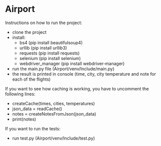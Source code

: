 # Airport

Instructions on how to run the project:
  - clone the project
  - install: 
    - bs4 (pip install beautifulsoup4)
    - urllib (pip install urllib3)
    - requests (pip install requests)
    - selenium (pip install selenium)
    - webdriver_manager (pip install webdriver-manager)
  - run the main.py file (Airport/venv/Include/main.py)
  - the result is printed in console (time, city, city temperature and note for each of the flights)

If you want to see how caching is working, you have to uncomment the following lines:
  - createCache(times, cities, temperatures)
  - json_data = readCache()
  - notes = createNotesFromJson(json_data)
  - print(notes)

If you want to run the tests:
  - run test.py (Airport/venv/Include/test.py)
 
 
